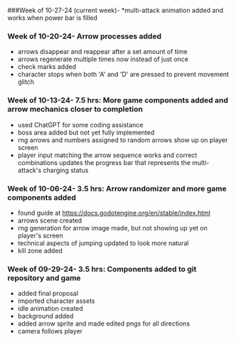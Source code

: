 
###Week of 10-27-24 (current week)-
*multi-attack animation added and works when power bar is filled
### Week of 10-20-24- Arrow processes added
* arrows disappear and reappear after a set amount of time
* arrows regenerate multiple times now instead of just once
* check marks added
* character stops when both 'A' and 'D' are pressed to prevent movement glitch
### Week of 10-13-24- 7.5 hrs: More game components added and arrow mechanics closer to completion
* used ChatGPT for some coding assistance
* boss area added but not yet fully implemented
* rng arrows and numbers assigned to random arrows show up on player screen
* player input matching the arrow sequence works and correct combinations updates the progress bar that represents the multi-attack's charging status
### Week of 10-06-24- 3.5 hrs: Arrow randomizer and more game components added
* found guide at https://docs.godotengine.org/en/stable/index.html 
* arrows scene created
* rng generation for arrow image made, but not showing up yet on player's screen
* technical aspects of jumping updated to look more natural
* kill zone added
### Week of 09-29-24- 3.5 hrs: Components added to git repository and game
* added final proposal
* imported character assets
* idle animation created
* background added
* added arrow sprite and made edited pngs for all directions
* camera follows player